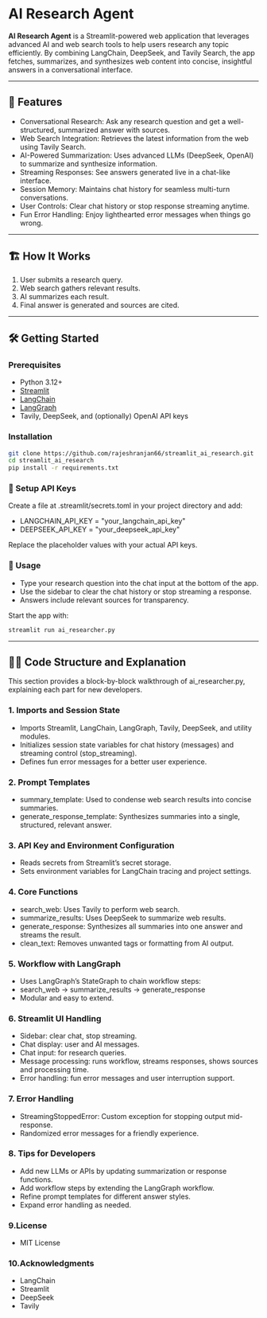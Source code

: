 # AI Research Agent

**AI Research Agent** is a Streamlit-powered web application that leverages advanced AI and web search tools to help users research any topic efficiently. By combining LangChain, DeepSeek, and Tavily Search, the app fetches, summarizes, and synthesizes web content into concise, insightful answers in a conversational interface.

---

## 🚀 Features

- Conversational Research: Ask any research question and get a well-structured, summarized answer with sources. <br>
- Web Search Integration: Retrieves the latest information from the web using Tavily Search.<br>
- AI-Powered Summarization: Uses advanced LLMs (DeepSeek, OpenAI) to summarize and synthesize information.<br>
- Streaming Responses: See answers generated live in a chat-like interface.<br>
- Session Memory: Maintains chat history for seamless multi-turn conversations.<br>
- User Controls: Clear chat history or stop response streaming anytime.<br>
- Fun Error Handling: Enjoy lighthearted error messages when things go wrong.<br>

---

## 🏗️ How It Works

1. User submits a research query.
2. Web search gathers relevant results.
3. AI summarizes each result.
4. Final answer is generated and sources are cited.

---

## 🛠️ Getting Started

### Prerequisites

- Python 3.12+
- [Streamlit](https://streamlit.io/)
- [LangChain](https://github.com/langchain-ai/langchain)
- [LangGraph](https://github.com/langchain-ai/langgraph)
- Tavily, DeepSeek, and (optionally) OpenAI API keys

### Installation

```bash
git clone https://github.com/rajeshranjan66/streamlit_ai_research.git
cd streamlit_ai_research
pip install -r requirements.txt
```
### 🔑 Setup API Keys
Create a file at .streamlit/secrets.toml in your project directory and add:

- LANGCHAIN_API_KEY = "your_langchain_api_key" <br>
- DEEPSEEK_API_KEY = "your_deepseek_api_key" <br>

Replace the placeholder values with your actual API keys.

### 💬 Usage
- Type your research question into the chat input at the bottom of the app.<br>
- Use the sidebar to clear the chat history or stop streaming a response.<br>
- Answers include relevant sources for transparency.<br>

Start the app with:
```bash
streamlit run ai_researcher.py
```

---
## 🧑‍💻 Code Structure and Explanation
This section provides a block-by-block walkthrough of ai_researcher.py, explaining each part for new developers.

### 1. Imports and Session State
- Imports Streamlit, LangChain, LangGraph, Tavily, DeepSeek, and utility modules. <br>
- Initializes session state variables for chat history (messages) and streaming control (stop_streaming).<br>
- Defines fun error messages for a better user experience.<br>

### 2. Prompt Templates
   
- summary_template: Used to condense web search results into concise summaries.<br>
- generate_response_template: Synthesizes summaries into a single, structured, relevant answer.<br>

### 3. API Key and Environment Configuration
- Reads secrets from Streamlit’s secret storage.<br>
- Sets environment variables for LangChain tracing and project settings.<br>

### 4. Core Functions
   
- search_web: Uses Tavily to perform web search.<br>
- summarize_results: Uses DeepSeek to summarize web results.<br>
- generate_response: Synthesizes all summaries into one answer and streams the result.<br>
- clean_text: Removes unwanted tags or formatting from AI output.<br>

### 5. Workflow with LangGraph
   
- Uses LangGraph’s StateGraph to chain workflow steps:<br>
- search_web → summarize_results → generate_response<br>
- Modular and easy to extend.<br>

### 6. Streamlit UI Handling
    
- Sidebar: clear chat, stop streaming.<br>
- Chat display: user and AI messages.<br>
- Chat input: for research queries.<br>
- Message processing: runs workflow, streams responses, shows sources and processing time.<br>
- Error handling: fun error messages and user interruption support.<br>

### 7. Error Handling
    
- StreamingStoppedError: Custom exception for stopping output mid-response.<br>
- Randomized error messages for a friendly experience.<br>

### 8. Tips for Developers

- Add new LLMs or APIs by updating summarization or response functions.<br>
- Add workflow steps by extending the LangGraph workflow.<br>
- Refine prompt templates for different answer styles.<br>
- Expand error handling as needed.<br>

### 9.License

- MIT License

### 10.Acknowledgments

- LangChain<br>
- Streamlit<br>
- DeepSeek<br>
- Tavily<br>


